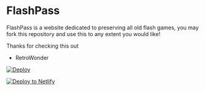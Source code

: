 # FlashPass
FlashPass is a website dedicated to preserving all old flash games, you may fork this repository and use this to any extent you would like!

Thanks for checking this out

- RetroWonder

[![Deploy](https://www.herokucdn.com/deploy/button.svg)](https://heroku.com/deploy?template=https://github.com/RetroWonder/flashpass)

[![Deploy to Netlify](https://www.netlify.com/img/deploy/button.svg)](https://app.netlify.com/start/deploy?repository=https://github.com/RetroWonder/flashpass)
